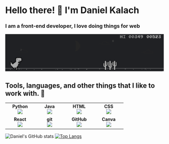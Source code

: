 # Hello there! 👋 I'm Daniel Kalach 
### I am a front-end developer, I love doing things for web
![](https://raw.githubusercontent.com/meskal1/codewars/main/dino.gif)
## Tools, languages, and other things that I like to work with. :star_struck:
<!--- 
<table>
    <tbody>
        <tr>
            <td><a href="https://medium.com/@zluvsand">
            <img height="50" src="https://www.vectorlogo.zone/logos/medium/medium-ar21.svg" />
            </a></td>
            <td><a href="https://www.linkedin.com/in/zluvsand/">
            <img height="50" src="https://www.vectorlogo.zone/logos/linkedin/linkedin-ar21.svg" />
            </a></td>
            <td><a href="https://open.spotify.com/playlist/7KmIUNWrK8wEHfQcQfFrQ1?si=0e2d44043b5a40a4">
            <img height="50" src="https://www.vectorlogo.zone/logos/spotify/spotify-ar21.svg"/>
            </a></td>
        </tr>
    </tbody>
</table>

![]()
![]()
![]()
![]()
![]()
![]()
![]()
![]()
![]()
![]()
![]()
![]()
![]()
![]()
![]()
![]()
![]()
![]()
![]()
![]()
![](https://starchart.cc/meskal1/https://github.com/meskal1/cards.svg)
![](https://img.shields.io/badge/Adobe%20Illustrator-FF9A00?style=for-the-badge&logo=adobe%20illustrator&logoColor=white) --->


<table width="320px">
    <tbody>
        <tr valign="top">
            <td width="80px" align="center">
            <span><strong>Python</strong></span><br>
            <img height="32px" src="https://cdn.jsdelivr.net/gh/devicons/devicon/icons/python/python-original.svg">
            </td>
            <td width="80px" align="center">
            <span><strong>Java</strong></span><br>
            <img height="32" src="https://cdn.jsdelivr.net/gh/devicons/devicon/icons/java/java-original.svg">
            </td>
            <td width="80px" align="center">
            <span><strong>HTML</strong></span><br>
            <img height="32" src="https://cdn.jsdelivr.net/gh/devicons/devicon/icons/html5/html5-original.svg">
            </td>
            <td width="80px" align="center">
            <span><strong>CSS</strong></span><br>
            <img height="32px" src="https://cdn.jsdelivr.net/gh/devicons/devicon/icons/css3/css3-original.svg">
            </td>
        </tr>
        <tr valign="top">
            <td width="80px" align="center">
            <span><strong>React</strong></span><br>
            <img height="32px" src="https://cdn.jsdelivr.net/gh/devicons/devicon/icons/react/react-original.svg">
            </td>
            <td width="80px" align="center">
            <span><strong>git</strong></span><br>
            <img height="32px" src="https://cdn.jsdelivr.net/gh/devicons/devicon/icons/git/git-plain.svg">
            </td>
            <td width="80px" align="center">
            <span><strong>GitHub</strong></span><br>
            <img height="32px" src="https://cdn.jsdelivr.net/gh/devicons/devicon/icons/github/github-original.svg">
            <td width="80px" align="center">
            <span><strong>Canva</strong></span><br>
            <img height="32px" src="https://cdn.jsdelivr.net/gh/devicons/devicon/icons/canva/canva-original.svg">
            </td>
        </tr>
    </tbody>
</table>

![Daniel's GitHub stats](https://github-readme-stats.vercel.app/api?username=meskal1&show_icons=true&card_width=450&hide_title=true&hide=contribs&theme=dracula&line_height=24&hide_border=true)
[![Top Langs](https://github-readme-stats.vercel.app/api/top-langs/?username=meskal1&layout=compact&card_width=342&hide_title=true&theme=dracula&hide_border=true)](https://github.com/meskal1/github-readme-stats)
<!--- ![](https://komarev.com/ghpvc/?username=meskal1) --->

